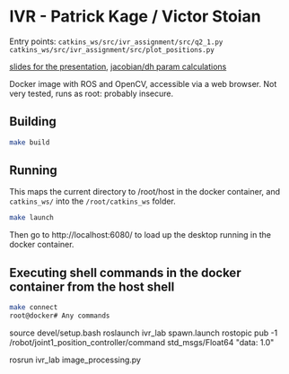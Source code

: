 # IVR - Patrick Kage / Victor Stoian

Entry points:
  `catkins_ws/src/ivr_assignment/src/q2_1.py`
  `catkins_ws/src/ivr_assignment/src/plot_positions.py`

[slides for the presentation](https://drive.google.com/open?id=1I2i-fp2cOeVdoyhy3LlpBbI6HsFIgMqW8yh8qWRwkF0), [jacobian/dh param calculations](https://drive.google.com/open?id=1VYwk-vyP0e_YVNXd3Oo9L6ZwwtEx9sK5)


Docker image with ROS and OpenCV, accessible via a web browser. Not very tested, runs as root: probably insecure.




## Building

```bash
make build
```


## Running

This maps the current directory to /root/host in the docker container, and `catkins_ws/` into the `/root/catkins_ws` folder.

```bash
make launch
```

Then go to http://localhost:6080/ to load up the desktop running in the docker container.


## Executing shell commands in the docker container from the host shell

```bash
make connect
root@docker# Any commands
```


source devel/setup.bash
roslaunch ivr_lab spawn.launch
rostopic pub -1 /robot/joint1_position_controller/command std_msgs/Float64 "data: 1.0"

rosrun ivr_lab image_processing.py
